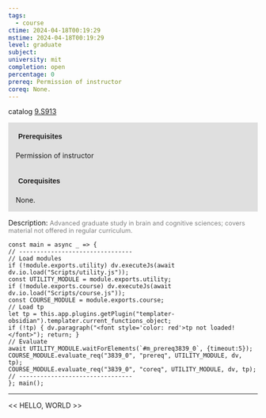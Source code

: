 ```yaml
---
tags:
  - course
ctime: 2024-04-18T00:19:29
mstime: 2024-04-18T00:19:29
level: graduate
subject: 
university: mit
completion: open
percentage: 0
prereq: Permission of instructor
coreq: None.
---
```


catalog [9.S913](http://student.mit.edu/catalog/m9b.html#9.S913)

<span style="display: block; padding: 15px; background-color: rgb(100, 100, 100, 0.2);"><font id="m_prereq3839_0" style="display: block; font-family: Arial, sans-serif; font-weight: bold; padding: 5px">Prerequisites</font><br><span id="prereq3839_0">Permission of instructor</span></span>
<span style="display: block; padding: 15px; background-color: rgb(100, 100, 100, 0.2);"><font id="m_coreq3839_0" style="display: block; font-family: Arial, sans-serif; font-weight: bold; padding: 5px">Corequisites</font><br><span id="coreq3839_0">None.</span></span>

<font style="">Description:</font>
<font style="color: grey; font-size: 0.8rem;">Advanced graduate study in brain and cognitive sciences; covers material not offered in regular curriculum.</font>

```dataviewjs
const main = async _ => {
// --------------------------------
// Load modules
if (!module.exports.utility) dv.executeJs(await dv.io.load("Scripts/utility.js"));
const UTILITY_MODULE = module.exports.utility;
if (!module.exports.course) dv.executeJs(await dv.io.load("Scripts/course.js"));
const COURSE_MODULE = module.exports.course;
// Load tp
let tp = this.app.plugins.getPlugin("templater-obsidian").templater.current_functions_object;
if (!tp) { dv.paragraph("<font style='color: red'>tp not loaded!</font>"); return; }
// Evaluate
await UTILITY_MODULE.waitForElements(`#m_prereq3839_0`, {timeout:5});
COURSE_MODULE.evaluate_req("3839_0", "prereq", UTILITY_MODULE, dv, tp);
COURSE_MODULE.evaluate_req("3839_0", "coreq", UTILITY_MODULE, dv, tp);
// --------------------------------
}; main();
```

---

<< HELLO, WORLD >>
